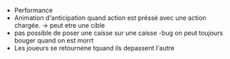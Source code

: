 - Performance
- Animation d'anticipation quand action est préssé avec une action chargée.
    -> peut etre une cible
- pas possible de poser une caisse sur une caisse
-bug on peut toujours bouger quand on est morrt
- Les joueurs se retournene tquand ils depassent l'autre